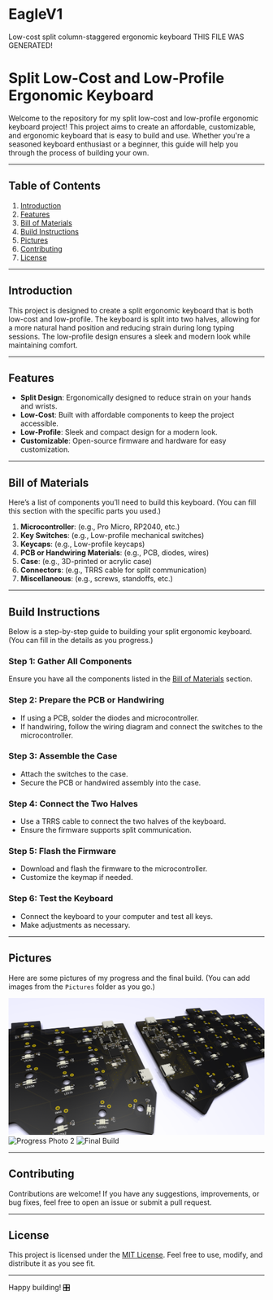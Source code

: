 # EagleV1
Low-cost split column-staggered ergonomic keyboard
THIS FILE WAS GENERATED!

# Split Low-Cost and Low-Profile Ergonomic Keyboard

Welcome to the repository for my split low-cost and low-profile ergonomic keyboard project! This project aims to create an affordable, customizable, and ergonomic keyboard that is easy to build and use. Whether you're a seasoned keyboard enthusiast or a beginner, this guide will help you through the process of building your own.

---

## Table of Contents
1. [Introduction](#introduction)
2. [Features](#features)
3. [Bill of Materials](#bill-of-materials)
4. [Build Instructions](#build-instructions)
5. [Pictures](#pictures)
6. [Contributing](#contributing)
7. [License](#license)

---

## Introduction
This project is designed to create a split ergonomic keyboard that is both low-cost and low-profile. The keyboard is split into two halves, allowing for a more natural hand position and reducing strain during long typing sessions. The low-profile design ensures a sleek and modern look while maintaining comfort.

---

## Features
- **Split Design**: Ergonomically designed to reduce strain on your hands and wrists.
- **Low-Cost**: Built with affordable components to keep the project accessible.
- **Low-Profile**: Sleek and compact design for a modern look.
- **Customizable**: Open-source firmware and hardware for easy customization.

---

## Bill of Materials
Here’s a list of components you’ll need to build this keyboard. (You can fill this section with the specific parts you used.)

1. **Microcontroller**: (e.g., Pro Micro, RP2040, etc.)
2. **Key Switches**: (e.g., Low-profile mechanical switches)
3. **Keycaps**: (e.g., Low-profile keycaps)
4. **PCB or Handwiring Materials**: (e.g., PCB, diodes, wires)
5. **Case**: (e.g., 3D-printed or acrylic case)
6. **Connectors**: (e.g., TRRS cable for split communication)
7. **Miscellaneous**: (e.g., screws, standoffs, etc.)

---

## Build Instructions
Below is a step-by-step guide to building your split ergonomic keyboard. (You can fill in the details as you progress.)

### Step 1: Gather All Components
Ensure you have all the components listed in the [Bill of Materials](#bill-of-materials) section.

### Step 2: Prepare the PCB or Handwiring
- If using a PCB, solder the diodes and microcontroller.
- If handwiring, follow the wiring diagram and connect the switches to the microcontroller.

### Step 3: Assemble the Case
- Attach the switches to the case.
- Secure the PCB or handwired assembly into the case.

### Step 4: Connect the Two Halves
- Use a TRRS cable to connect the two halves of the keyboard.
- Ensure the firmware supports split communication.

### Step 5: Flash the Firmware
- Download and flash the firmware to the microcontroller.
- Customize the keymap if needed.

### Step 6: Test the Keyboard
- Connect the keyboard to your computer and test all keys.
- Make adjustments as necessary.

---

## Pictures
Here are some pictures of my progress and the final build. (You can add images from the `Pictures` folder as you go.)

![Progress Photo 1](/Pictures/PCBRender1.png)
![Progress Photo 2](/Pictures/progress2.jpg)
![Final Build](/Pictures/final_build.jpg)

---

## Contributing
Contributions are welcome! If you have any suggestions, improvements, or bug fixes, feel free to open an issue or submit a pull request.

---

## License
This project is licensed under the [MIT License](LICENSE). Feel free to use, modify, and distribute it as you see fit.

---

Happy building! 🎛️